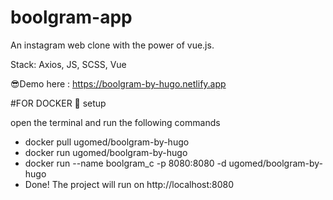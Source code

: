 # boolgram-app

An instagram web clone with the power of vue.js.

Stack: Axios, JS, SCSS, Vue

😎Demo here : https://boolgram-by-hugo.netlify.app

 #FOR DOCKER 🐳 setup
 
open the terminal and run the following commands
  
 - docker pull ugomed/boolgram-by-hugo 
 - docker run ugomed/boolgram-by-hugo
 - docker run --name boolgram_c -p 8080:8080 -d ugomed/boolgram-by-hugo
 - Done! The project will run on http://localhost:8080
 
 
